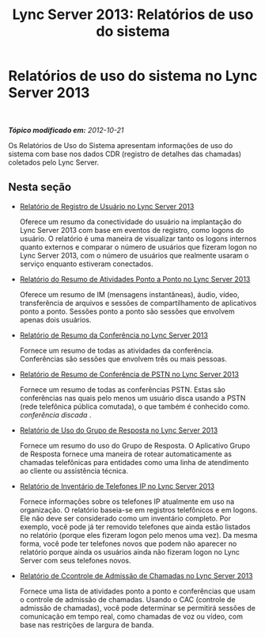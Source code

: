 ﻿---
title: 'Lync Server 2013: Relatórios de uso do sistema'
TOCTitle: Relatórios de uso do sistema
ms:assetid: 187d316d-2456-417e-b636-05527a18ef06
ms:mtpsurl: https://technet.microsoft.com/pt-br/library/Gg558618(v=OCS.15)
ms:contentKeyID: 49306021
ms.date: 05/19/2016
mtps_version: v=OCS.15
ms.translationtype: HT
---

# Relatórios de uso do sistema no Lync Server 2013

 

_**Tópico modificado em:** 2012-10-21_

Os Relatórios de Uso do Sistema apresentam informações de uso do sistema com base nos dados CDR (registro de detalhes das chamadas) coletados pelo Lync Server.

## Nesta seção

  - [Relatório de Registro de Usuário no Lync Server 2013](lync-server-2013-user-registration-report.md)
    
    Oferece um resumo da conectividade do usuário na implantação do Lync Server 2013 com base em eventos de registro, como logons do usuário. O relatório é uma maneira de visualizar tanto os logons internos quanto externos e comparar o número de usuários que fizeram logon no Lync Server 2013, com o número de usuários que realmente usaram o serviço enquanto estiveram conectados.

  - [Relatório do Resumo de Atividades Ponto a Ponto no Lync Server 2013](lync-server-2013-peer-to-peer-activity-summary-report.md)
    
    Oferece um resumo de IM (mensagens instantâneas), áudio, vídeo, transferência de arquivos e sessões de compartilhamento de aplicativos ponto a ponto. Sessões ponto a ponto são sessões que envolvem apenas dois usuários.

  - [Relatório de Resumo da Conferência no Lync Server 2013](lync-server-2013-conference-summary-report.md)
    
    Fornece um resumo de todas as atividades da conferência. Conferências são sessões que envolvem três ou mais pessoas.

  - [Relatório de Resumo de Conferência de PSTN no Lync Server 2013](lync-server-2013-pstn-conference-summary-report.md)
    
    Fornece um resumo de todas as conferências PSTN. Estas são conferências nas quais pelo menos um usuário disca usando a PSTN (rede telefônica pública comutada), o que também é conhecido como. *conferência discada* .

  - [Relatório de Uso do Grupo de Resposta no Lync Server 2013](lync-server-2013-response-group-usage-report.md)
    
    Fornece um resumo do uso do Grupo de Resposta. O Aplicativo Grupo de Resposta fornece uma maneira de rotear automaticamente as chamadas telefônicas para entidades como uma linha de atendimento ao cliente ou assistência técnica.

  - [Relatório de Inventário de Telefones IP no Lync Server 2013](lync-server-2013-ip-phone-inventory-report.md)
    
    Fornece informações sobre os telefones IP atualmente em uso na organização. O relatório baseia-se em registros telefônicos e em logons. Ele não deve ser considerado como um inventário completo. Por exemplo, você pode já ter removido telefones que ainda estão listados no relatório (porque eles fizeram logon pelo menos uma vez). Da mesma forma, você pode ter telefones novos que podem não aparecer no relatório porque ainda os usuários ainda não fizeram logon no Lync Server com seus telefones novos.

  - [Relatório de Ccontrole de Admissão de Chamadas no Lync Server 2013](lync-server-2013-call-admission-control-report.md)
    
    Fornece uma lista de atividades ponto a ponto e conferências que usam o controle de admissão de chamadas. Usando o CAC (controle de admissão de chamadas), você pode determinar se permitirá sessões de comunicação em tempo real, como chamadas de voz ou vídeo, com base nas restrições de largura de banda.

